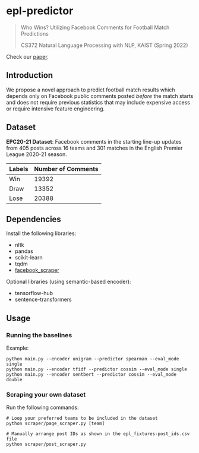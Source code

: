 # epl-predictor

> Who Wins? Utilizing Facebook Comments for Football Match Predictions
> 
> CS372 Natural Language Processing with NLP, KAIST (Spring 2022)

Check our [paper](#).

## Introduction

We propose a novel approach to predict football match results which depends only on Facebook public comments posted *before* the match starts 
and does not require previous statistics that may include expensive access or require intensive feature engineering.

## Dataset

**EPC20-21 Dataset**: Facebook comments in the starting line-up updates from 405 posts across 16 teams and 301 matches 
in the English Premier League 2020-21 season.

| Labels  | Number of Comments |
| ------- | ------------------ |
| Win     | 19392              |
| Draw    | 13352              |
| Lose    | 20388              |

## Dependencies

Install the following libraries:
- nltk
- pandas
- scikit-learn
- tqdm
- [facebook_scraper](https://github.com/kevinzg/facebook-scraper)

Optional libraries (using semantic-based encoder):
- tensorflow-hub
- sentence-transformers

## Usage

### Running the baselines

Example:
```
python main.py --encoder unigram --predictor spearman --eval_mode single
python main.py --encoder tfidf --predictor cossim --eval_mode single
python main.py --encoder sentbert --predictor cossim --eval_mode double
```

### Scraping your own dataset

Run the following commands:
```
# Loop your preferred teams to be included in the dataset
python scraper/page_scraper.py [team]

# Manually arrange post IDs as shown in the epl_fixtures-post_ids.csv file
python scraper/post_scraper.py
```
